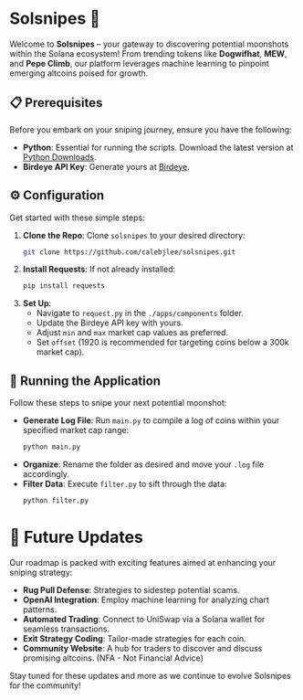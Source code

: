 
# Solsnipes 🚀

Welcome to **Solsnipes** – your gateway to discovering potential moonshots within the Solana ecosystem! From trending tokens like **Dogwifhat**, **MEW**, and **Pepe Climb**, our platform leverages machine learning to pinpoint emerging altcoins poised for growth.

## 📋 Prerequisites

Before you embark on your sniping journey, ensure you have the following:

- **Python**: Essential for running the scripts. Download the latest version at [Python Downloads](https://www.python.org/downloads/).
- **Birdeye API Key**: Generate yours at [Birdeye](https://bds.birdeye.so/).

## ⚙️ Configuration

Get started with these simple steps:

1. **Clone the Repo**: Clone `solsnipes` to your desired directory:
   ```bash
   git clone https://github.com/calebjlee/solsnipes.git
   ```
2. **Install Requests**: If not already installed:
   ```bash
   pip install requests
   ```
3. **Set Up**:
   - Navigate to `request.py` in the `./apps/components` folder.
   - Update the Birdeye API key with yours.
   - Adjust `min` and `max` market cap values as preferred.
   - Set `offset` (1920 is recommended for targeting coins below a 300k market cap).

## 🚀 Running the Application

Follow these steps to snipe your next potential moonshot:

- **Generate Log File**: Run `main.py` to compile a log of coins within your specified market cap range:
  ```bash
  python main.py
  ```
- **Organize**: Rename the folder as desired and move your `.log` file accordingly.
- **Filter Data**: Execute `filter.py` to sift through the data:
  ```bash
  python filter.py
  ```

# 🌟 Future Updates

Our roadmap is packed with exciting features aimed at enhancing your sniping strategy:

- **Rug Pull Defense**: Strategies to sidestep potential scams.
- **OpenAI Integration**: Employ machine learning for analyzing chart patterns.
- **Automated Trading**: Connect to UniSwap via a Solana wallet for seamless transactions.
- **Exit Strategy Coding**: Tailor-made strategies for each coin.
- **Community Website**: A hub for traders to discover and discuss promising altcoins. (NFA - Not Financial Advice)

Stay tuned for these updates and more as we continue to evolve Solsnipes for the community!
